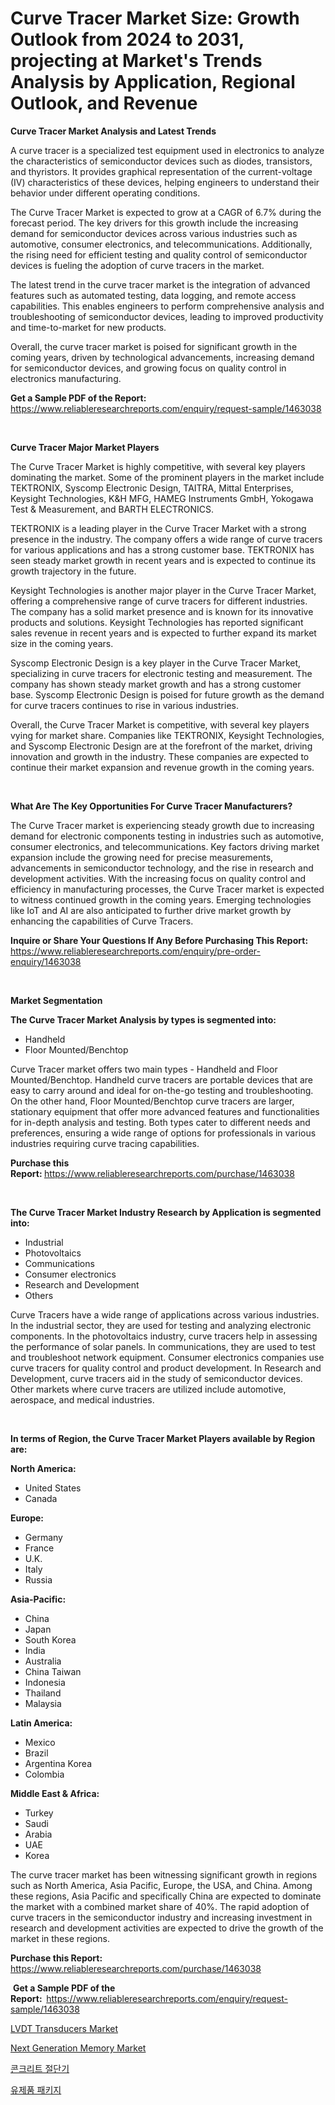 <p><h1>Curve Tracer Market Size: Growth Outlook from 2024 to 2031, projecting at Market's Trends Analysis by Application, Regional Outlook, and Revenue</h1></p><p><strong>Curve Tracer Market Analysis and Latest Trends</strong></p>
<p><p>A curve tracer is a specialized test equipment used in electronics to analyze the characteristics of semiconductor devices such as diodes, transistors, and thyristors. It provides graphical representation of the current-voltage (IV) characteristics of these devices, helping engineers to understand their behavior under different operating conditions.</p><p>The Curve Tracer Market is expected to grow at a CAGR of 6.7% during the forecast period. The key drivers for this growth include the increasing demand for semiconductor devices across various industries such as automotive, consumer electronics, and telecommunications. Additionally, the rising need for efficient testing and quality control of semiconductor devices is fueling the adoption of curve tracers in the market.</p><p>The latest trend in the curve tracer market is the integration of advanced features such as automated testing, data logging, and remote access capabilities. This enables engineers to perform comprehensive analysis and troubleshooting of semiconductor devices, leading to improved productivity and time-to-market for new products.</p><p>Overall, the curve tracer market is poised for significant growth in the coming years, driven by technological advancements, increasing demand for semiconductor devices, and growing focus on quality control in electronics manufacturing.</p></p>
<p><strong>Get a Sample PDF of the Report:&nbsp;</strong> <a href="https://www.reliableresearchreports.com/enquiry/request-sample/1463038">https://www.reliableresearchreports.com/enquiry/request-sample/1463038</a></p>
<p>&nbsp;</p>
<p><strong>Curve Tracer Major Market Players</strong></p>
<p><p>The Curve Tracer Market is highly competitive, with several key players dominating the market. Some of the prominent players in the market include TEKTRONIX, Syscomp Electronic Design, TAITRA, Mittal Enterprises, Keysight Technologies, K&H MFG, HAMEG Instruments GmbH, Yokogawa Test & Measurement, and BARTH ELECTRONICS.</p><p>TEKTRONIX is a leading player in the Curve Tracer Market with a strong presence in the industry. The company offers a wide range of curve tracers for various applications and has a strong customer base. TEKTRONIX has seen steady market growth in recent years and is expected to continue its growth trajectory in the future.</p><p>Keysight Technologies is another major player in the Curve Tracer Market, offering a comprehensive range of curve tracers for different industries. The company has a solid market presence and is known for its innovative products and solutions. Keysight Technologies has reported significant sales revenue in recent years and is expected to further expand its market size in the coming years.</p><p>Syscomp Electronic Design is a key player in the Curve Tracer Market, specializing in curve tracers for electronic testing and measurement. The company has shown steady market growth and has a strong customer base. Syscomp Electronic Design is poised for future growth as the demand for curve tracers continues to rise in various industries.</p><p>Overall, the Curve Tracer Market is competitive, with several key players vying for market share. Companies like TEKTRONIX, Keysight Technologies, and Syscomp Electronic Design are at the forefront of the market, driving innovation and growth in the industry. These companies are expected to continue their market expansion and revenue growth in the coming years.</p></p>
<p>&nbsp;</p>
<p><strong>What Are The Key Opportunities For Curve Tracer Manufacturers?</strong></p>
<p><p>The Curve Tracer market is experiencing steady growth due to increasing demand for electronic components testing in industries such as automotive, consumer electronics, and telecommunications. Key factors driving market expansion include the growing need for precise measurements, advancements in semiconductor technology, and the rise in research and development activities. With the increasing focus on quality control and efficiency in manufacturing processes, the Curve Tracer market is expected to witness continued growth in the coming years. Emerging technologies like IoT and AI are also anticipated to further drive market growth by enhancing the capabilities of Curve Tracers.</p></p>
<p><strong>Inquire or Share Your Questions If Any Before Purchasing This Report:</strong> <a href="https://www.reliableresearchreports.com/enquiry/pre-order-enquiry/1463038">https://www.reliableresearchreports.com/enquiry/pre-order-enquiry/1463038</a></p>
<p>&nbsp;</p>
<p><strong>Market Segmentation</strong></p>
<p><strong>The Curve Tracer Market Analysis by types is segmented into:</strong></p>
<p><ul><li>Handheld</li><li>Floor Mounted/Benchtop</li></ul></p>
<p><p>Curve Tracer market offers two main types - Handheld and Floor Mounted/Benchtop. Handheld curve tracers are portable devices that are easy to carry around and ideal for on-the-go testing and troubleshooting. On the other hand, Floor Mounted/Benchtop curve tracers are larger, stationary equipment that offer more advanced features and functionalities for in-depth analysis and testing. Both types cater to different needs and preferences, ensuring a wide range of options for professionals in various industries requiring curve tracing capabilities.</p></p>
<p><strong>Purchase this Report:&nbsp;</strong><a href="https://www.reliableresearchreports.com/purchase/1463038">https://www.reliableresearchreports.com/purchase/1463038</a></p>
<p>&nbsp;</p>
<p><strong>The Curve Tracer Market Industry Research by Application is segmented into:</strong></p>
<p><ul><li>Industrial</li><li>Photovoltaics</li><li>Communications</li><li>Consumer electronics</li><li>Research and Development</li><li>Others</li></ul></p>
<p><p>Curve Tracers have a wide range of applications across various industries. In the industrial sector, they are used for testing and analyzing electronic components. In the photovoltaics industry, curve tracers help in assessing the performance of solar panels. In communications, they are used to test and troubleshoot network equipment. Consumer electronics companies use curve tracers for quality control and product development. In Research and Development, curve tracers aid in the study of semiconductor devices. Other markets where curve tracers are utilized include automotive, aerospace, and medical industries.</p></p>
<p>&nbsp;</p>
<p><strong>In terms of Region, the Curve Tracer Market Players available by Region are:</strong></p>
<p>
    <p> <strong> North America: </strong>
        <ul>
            <li>United States</li>
            <li>Canada</li>
        </ul>
        </p> 
    <p> <strong> Europe: </strong>
        <ul>
            <li>Germany</li>
            <li>France</li>
            <li>U.K.</li>
            <li>Italy</li>
            <li>Russia</li>
        </ul>
        </p> 
    <p> <strong> Asia-Pacific: </strong>
        <ul>
            <li>China</li>
            <li>Japan</li>
            <li>South Korea</li>
            <li>India</li>
            <li>Australia</li>
            <li>China Taiwan</li>
            <li>Indonesia</li>
            <li>Thailand</li>
            <li>Malaysia</li>
        </ul>
        </p> 
    <p> <strong> Latin America: </strong>
        <ul>
            <li>Mexico</li>
            <li>Brazil</li>
            <li>Argentina Korea</li>
            <li>Colombia</li>
        </ul>
        </p> 
    <p> <strong> Middle East & Africa: </strong>
        <ul>
            <li>Turkey</li>
            <li>Saudi</li>
            <li>Arabia</li>
            <li>UAE</li>
            <li>Korea</li>
        </ul>
    </p>
    </p>
<p><p>The curve tracer market has been witnessing significant growth in regions such as North America, Asia Pacific, Europe, the USA, and China. Among these regions, Asia Pacific and specifically China are expected to dominate the market with a combined market share of 40%. The rapid adoption of curve tracers in the semiconductor industry and increasing investment in research and development activities are expected to drive the growth of the market in these regions.</p></p>
<p><strong>Purchase this Report: </strong><a href="https://www.reliableresearchreports.com/purchase/1463038">https://www.reliableresearchreports.com/purchase/1463038</a></p>
<p>&nbsp;<strong>Get a Sample PDF of the Report:&nbsp;&nbsp;</strong><a href="https://www.reliableresearchreports.com/enquiry/request-sample/1463038">https://www.reliableresearchreports.com/enquiry/request-sample/1463038</a></p>
<p><strong></strong></p>
<p><p><a href="https://github.com/vimar16th/Market-Research-Report-List-3/blob/main/lvdt-transducers-market.md">LVDT Transducers Market</a></p><p><a href="https://github.com/luckyshygirl/Market-Research-Report-List-3/blob/main/next-generation-memory-market.md">Next Generation Memory Market</a></p><p><a href="https://github.com/CliftonFisher9067/Market-Research-Report-List-1/blob/main/85729699173.md">콘크리트 절단기</a></p><p><a href="https://github.com/fernandotryO5lson96765/Market-Research-Report-List-1/blob/main/59663309174.md">유제품 패키지</a></p></p>
